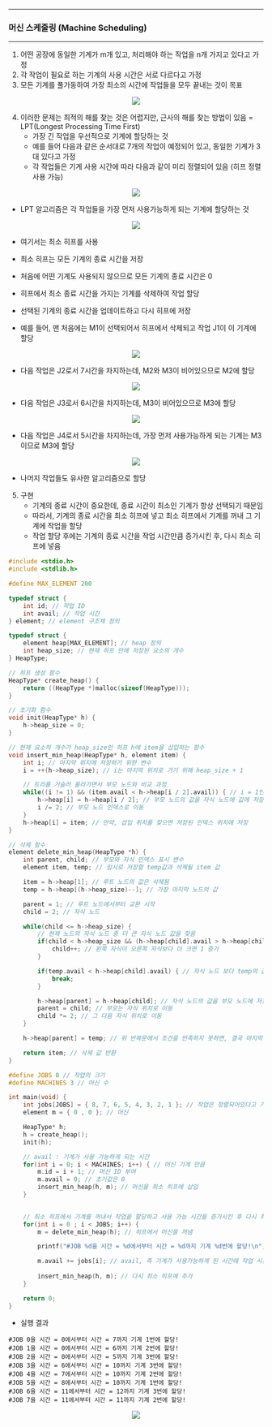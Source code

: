 -----
### 머신 스케줄링 (Machine Scheduling)
-----
1. 어떤 공장에 동일한 기계가 m개 있고, 처리해야 하는 작업을 n개 가지고 있다고 가정
2. 각 작업이 필요로 하는 기계의 사용 시간은 서로 다르다고 가정
3. 모든 기계를 풀가동하여 가장 최소의 시간에 작업들을 모두 끝내는 것이 목표
<div align="center">
<img src="https://github.com/user-attachments/assets/b69e6abe-2345-42a5-b486-270e0396a728">
</div>

4. 이러한 문제는 최적의 해를 찾는 것은 어렵지만, 근사의 해를 찾는 방법이 있음 = LPT(Longest Processing Time First)
   - 가장 긴 작업을 우선적으로 기계에 할당하는 것
   - 예를 들어 다음과 같은 순서대로 7개의 작업이 예정되어 있고, 동일한 기계가 3대 있다고 가정
   - 각 작업들은 기계 사용 시간에 따라 다음과 같이 미리 정렬되어 있음 (히프 정렬 사용 가능)
<div align="center">
<img src="https://github.com/user-attachments/assets/d4c9cafa-f49f-402f-ab73-c254a4d8c144">
</div>

   - LPT 알고리즘은 각 작업들을 가장 먼저 사용가능하게 되는 기계에 할당하는 것
<div align="center">
<img src="https://github.com/user-attachments/assets/87118235-51d7-4aec-a649-f1492f0b9107">
</div>

   - 여기서는 최소 히프를 사용
   - 최소 히프는 모든 기계의 종료 시간을 저장
   - 처음에 어떤 기계도 사용되지 않으므로 모든 기계의 종료 시간은 0
   - 히프에서 최소 종료 시간을 가지는 기계를 삭제하여 작업 할당
   - 선택된 기계의 종료 시간을 업데이트하고 다시 히프에 저장

   - 예를 들어, 맨 처음에는 M1이 선택되어서 히프에서 삭제되고 작업 J1이 이 기계에 할당
<div align="center">
<img src="https://github.com/user-attachments/assets/3c2fe7ce-4e60-40fb-a8ba-311ea6fe7f06">
</div>

   - 다음 작업은 J2로서 7시간을 차지하는데, M2와 M3이 비어있으므로 M2에 할당
<div align="center">
<img src="https://github.com/user-attachments/assets/6e640d0a-16aa-4eb8-b5b6-1c76917f09bf">
</div>

   - 다음 작업은 J3로서 6시간을 차지하는데, M3이 비어있으므로 M3에 할당
<div align="center">
<img src="https://github.com/user-attachments/assets/49f183b9-4ca7-41b3-8edc-0d2c2198e25f">
</div>

   - 다음 작업은 J4로서 5시간을 차지하는데, 가장 먼저 사용가능하게 되는 기계는 M3이므로 M3에 할당
<div align="center">
<img src="https://github.com/user-attachments/assets/0fb07af3-056b-4394-92ee-e5966ecfe717">
</div>

   - 나머지 작업들도 유사한 알고리즘으로 할당

5. 구현
   - 기계의 종료 시간이 중요한데, 종료 시간이 최소인 기계가 항상 선택되기 때문임
   - 따라서, 기계의 종료 시간을 최소 히프에 넣고 최소 히프에서 기계를 꺼내 그 기계에 작업을 할당
   - 작업 할당 후에는 기계의 종료 시간을 작업 시간만큼 증가시킨 후, 다시 최소 히프에 넣음
```c
#include <stdio.h>
#include <stdlib.h>

#define MAX_ELEMENT 200

typedef struct {
    int id; // 작업 ID
    int avail; // 작업 시간
} element; // element 구조체 정의

typedef struct {
    element heap[MAX_ELEMENT]; // heap 정의
    int heap_size; // 현재 히프 안에 저장된 요소의 개수
} HeapType;

// 히프 생성 함수
HeapType* create_heap() {
    return ((HeapType *)malloc(sizeof(HeapType)));
}

// 초기화 함수
void init(HeapType* h) {
    h->heap_size = 0;
}

// 현재 요소의 개수가 heap_size인 히프 h에 item을 삽입하는 함수
void insert_min_heap(HeapType* h, element item) {
    int i; // 마지막 위치에 저장하기 위한 변수
    i = ++(h->heap_size); // i는 마지막 위치로 가기 위해 heap_size + 1

    // 트리를 거슬러 올라가면서 부모 노드와 비교 과정
    while((i != 1) && (item.avail < h->heap[i / 2].avail)) { // i = 1인 경우 루트노드이며 이 경우가 아닌 경우와, item 값이 부모 노드보다 작으면, 교환 필요
        h->heap[i] = h->heap[i / 2]; // 부모 노드의 값을 자식 노드에 값에 저장
        i /= 2; // 부모 노드 인덱스로 이동        
    }
    h->heap[i] = item; // 만약, 삽입 위치를 찾으면 저장된 인덱스 위치에 저장
}

// 삭제 함수
element delete_min_heap(HeapType *h) {
    int parent, child; // 부모와 자식 인덱스 표시 변수
    element item, temp; // 임시로 저장할 temp값과 삭제될 item 값

    item = h->heap[1]; // 루트 노드의 값은 삭제됨
    temp = h->heap[(h->heap_size)--]; // 가장 마지막 노드의 값

    parent = 1; // 루트 노드에서부터 교환 시작
    child = 2; // 자식 노드

    while(child <= h->heap_size) {
        // 현재 노드의 자식 노드 중 더 큰 자식 노드 값을 찾음
        if(child < h->heap_size && (h->heap[child].avail > h->heap[child + 1].avail)) {
            child++; // 왼쪽 자식이 오른쪽 자식보다 더 크면 1 증가
        }

        if(temp.avail < h->heap[child].avail) { // 자식 노드 보다 temp의 값이 크면 그 위치가 저장될 위치이므로 반복문 탈출
            break;
        }

        h->heap[parent] = h->heap[child]; // 자식 노드의 값을 부모 노드에 저장 (위치 찾기 위함)
        parent = child; // 부모는 자식 위치로 이동
        child *= 2; // 그 다음 자식 위치로 이동
    }

    h->heap[parent] = temp; // 위 반복문에서 조건을 만족하지 못하면, 결국 마지막 노드에 삽입

    return item; // 삭제 값 반환
}

#define JOBS 8 // 작업의 크기
#define MACHINES 3 // 머신 수

int main(void) {
    int jobs[JOBS] = { 8, 7, 6, 5, 4, 3, 2, 1 }; // 작업은 정렬되어있다고 가정
    element m = { 0 , 0 }; // 머신

    HeapType* h;
    h = create_heap();
    init(h);

    // avail : 기계가 사용 가능하게 되는 시간
    for(int i = 0; i < MACHINES; i++) { // 머신 기계 만큼
        m.id = i + 1; // 머신 ID 부여
        m.avail = 0; // 초기값은 0
        insert_min_heap(h, m); // 머신을 최소 히프에 삽입
    }
   

    // 최소 히프에서 기계를 꺼내서 작업을 할당하고 사용 가능 시간을 증가시킨 후 다시 최소 히프에 추가
    for(int i = 0 ; i < JOBS; i++) {
        m = delete_min_heap(h); // 히프에서 머신을 꺼냄

        printf("#JOB %d을 시간 = %d에서부터 시간 = %d까지 기계 %d번에 할당!\n", i, m.avail, m.avail + jobs[i] - 1, m.id); // 출력

        m.avail += jobs[i]; // avail, 즉 기계가 사용가능하게 된 시간에 작업 시간을 더함
        
        insert_min_heap(h, m); // 다시 최소 히프에 추가
    }

    return 0;
}
```
  - 실행 결과
```
#JOB 0을 시간 = 0에서부터 시간 = 7까지 기계 1번에 할당!
#JOB 1을 시간 = 0에서부터 시간 = 6까지 기계 2번에 할당!
#JOB 2을 시간 = 0에서부터 시간 = 5까지 기계 3번에 할당!
#JOB 3을 시간 = 6에서부터 시간 = 10까지 기계 3번에 할당!
#JOB 4을 시간 = 7에서부터 시간 = 10까지 기계 2번에 할당!
#JOB 5을 시간 = 8에서부터 시간 = 10까지 기계 1번에 할당!
#JOB 6을 시간 = 11에서부터 시간 = 12까지 기계 3번에 할당!
#JOB 7을 시간 = 11에서부터 시간 = 11까지 기계 2번에 할당!
```

<div align="center">
<img src="https://github.com/user-attachments/assets/58054436-324a-4496-be3e-83368f5cc46d">
</div>


